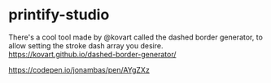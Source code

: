 # printify-studio
There's a cool tool made by @kovart called the dashed border generator, to allow setting the stroke dash array you desire.
https://kovart.github.io/dashed-border-generator/

https://codepen.io/jonambas/pen/AYgZXz


